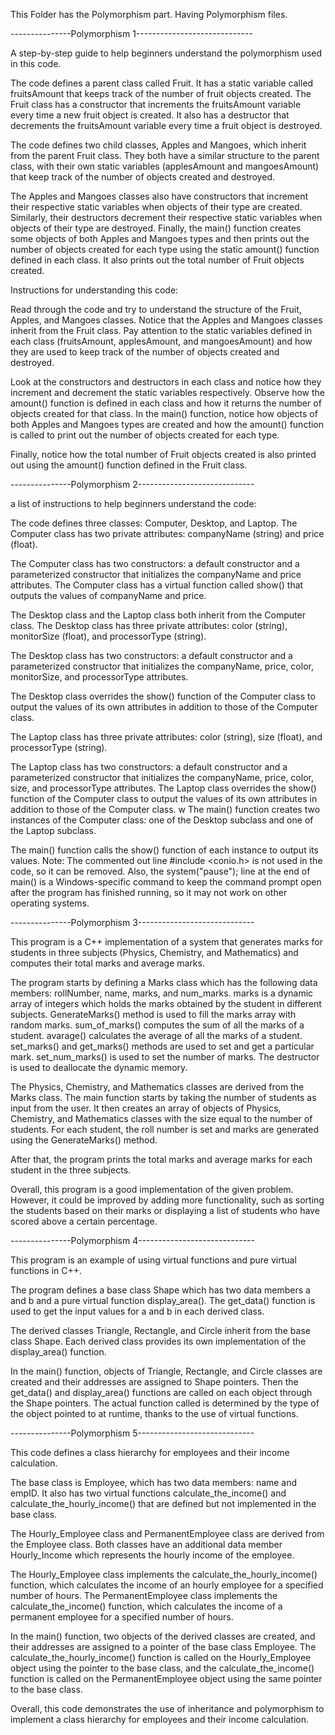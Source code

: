 This Folder has the Polymorphism part.
Having Polymorphism files.

---------------Polymorphism 1-----------------------------

A step-by-step guide to help beginners understand the polymorphism used in this code.

The code defines a parent class called Fruit. It has a static variable called fruitsAmount that keeps track of the number of fruit objects created.
The Fruit class has a constructor that increments the fruitsAmount variable every time a new fruit object is created. 
It also has a destructor that decrements the fruitsAmount variable every time a fruit object is destroyed.

The code defines two child classes, Apples and Mangoes, which inherit from the parent Fruit class. They both have a similar structure to the parent class, 
with their own static variables (applesAmount and mangoesAmount) that keep track of the number of objects created and destroyed.

The Apples and Mangoes classes also have constructors that increment their respective static variables when objects of their type are created. 
Similarly, their destructors decrement their respective static variables when objects of their type are destroyed.
Finally, the main() function creates some objects of both Apples and Mangoes types and then prints out the number of objects created for each type using 
the static amount() function defined in each class. It also prints out the total number of Fruit objects created.


Instructions for understanding this code:

Read through the code and try to understand the structure of the Fruit, Apples, and Mangoes classes. 
Notice that the Apples and Mangoes classes inherit from the Fruit class.
Pay attention to the static variables defined in each class (fruitsAmount, applesAmount, and mangoesAmount)
and how they are used to keep track of the number of objects created and destroyed.


Look at the constructors and destructors in each class and notice how they increment and decrement the static variables respectively.
Observe how the amount() function is defined in each class and how it returns the number of objects created for that class.
In the main() function, notice how objects of both Apples and Mangoes types are created and 
how the amount() function is called to print out the number of objects created for each type.


Finally, notice how the total number of Fruit objects created is also printed out using the amount() function defined in the Fruit class.


---------------Polymorphism 2-----------------------------


 a list of instructions to help beginners understand the code:

The code defines three classes: Computer, Desktop, and Laptop.
The Computer class has two private attributes: companyName (string) and price (float).

The Computer class has two constructors: a default constructor and a parameterized constructor that initializes the companyName and price attributes.
The Computer class has a virtual function called show() that outputs the values of companyName and price.

The Desktop class and the Laptop class both inherit from the Computer class.
The Desktop class has three private attributes: color (string), monitorSize (float), and processorType (string).

The Desktop class has two constructors: a default constructor and a parameterized constructor that initializes the companyName, price, color,
monitorSize, and processorType attributes.

The Desktop class overrides the show() function of the Computer class to output the values of its own attributes in addition to those of the Computer class.

The Laptop class has three private attributes: color (string), size (float), and processorType (string).

The Laptop class has two constructors: a default constructor and a parameterized constructor that initializes the companyName, price, color,
size, and processorType attributes.
The Laptop class overrides the show() function of the Computer class to output the values of its own attributes in addition to those of the Computer class.
w
The main() function creates two instances of the Computer class: one of the Desktop subclass and one of the Laptop subclass.

The main() function calls the show() function of each instance to output its values.
Note: The commented out line #include <conio.h> is not used in the code, so it can be removed. Also, the system("pause");
line at the end of main() is a Windows-specific command to keep the command prompt open after the program has finished running, so it may not work on other operating systems.


---------------Polymorphism 3-----------------------------


This program is a C++ implementation of a system that generates marks for students in three subjects (Physics, Chemistry, and Mathematics) and computes their total marks and average marks.

The program starts by defining a Marks class which has the following data members: rollNumber, name, marks, and num_marks. marks is a dynamic array of integers which holds the marks obtained by the student in different subjects. GenerateMarks() method is used to fill the marks array with random marks. sum_of_marks() computes the sum of all the marks of a student. avarage() calculates the average of all the marks of a student. set_marks() and get_marks() methods are used to set and get a particular mark. set_num_marks() is used to set the number of marks. The destructor is used to deallocate the dynamic memory.

The Physics, Chemistry, and Mathematics classes are derived from the Marks class. The main function starts by taking the number of students as input from the user. It then creates an array of objects of Physics, Chemistry, and Mathematics classes with the size equal to the number of students. For each student, the roll number is set and marks are generated using the GenerateMarks() method.

After that, the program prints the total marks and average marks for each student in the three subjects.

Overall, this program is a good implementation of the given problem. However, it could be improved by adding more functionality, such as sorting the students based on their marks or displaying a list of students who have scored above a certain percentage.

---------------Polymorphism 4-----------------------------

This program is an example of using virtual functions and pure virtual functions in C++.

The program defines a base class Shape which has two data members a and b and a pure virtual function display_area(). The get_data() function is used to get the input values for a and b in each derived class.

The derived classes Triangle, Rectangle, and Circle inherit from the base class Shape. Each derived class provides its own implementation of the display_area() function.

In the main() function, objects of Triangle, Rectangle, and Circle classes are created and their addresses are assigned to Shape pointers. Then the get_data() and display_area() functions are called on each object through the Shape pointers. The actual function called is determined by the type of the object pointed to at runtime, thanks to the use of virtual functions.



---------------Polymorphism 5-----------------------------


This code defines a class hierarchy for employees and their income calculation.

The base class is Employee, which has two data members: name and empID. It also has two virtual functions calculate_the_income() and calculate_the_hourly_income() that are defined but not implemented in the base class.

The Hourly_Employee class and PermanentEmployee class are derived from the Employee class. Both classes have an additional data member Hourly_Income which represents the hourly income of the employee.

The Hourly_Employee class implements the calculate_the_hourly_income() function, which calculates the income of an hourly employee for a specified number of hours. The PermanentEmployee class implements the calculate_the_income() function, which calculates the income of a permanent employee for a specified number of hours.

In the main() function, two objects of the derived classes are created, and their addresses are assigned to a pointer of the base class Employee. The calculate_the_hourly_income() function is called on the Hourly_Employee object using the pointer to the base class, and the calculate_the_income() function is called on the PermanentEmployee object using the same pointer to the base class.

Overall, this code demonstrates the use of inheritance and polymorphism to implement a class hierarchy for employees and their income calculation.

